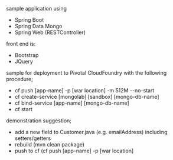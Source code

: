 sample application using
- Spring Boot
- Spring Data Mongo
- Spring Web (RESTController)

front end is:
- Bootstrap
- JQuery

sample for deployment to Pivotal CloudFoundry with the following procedure;
- cf push [app-name] -p [war location] -m 512M --no-start
- cf create-service [mongolab] [sandbox] [mongo-db-name]
- cf bind-service [app-name] [mongo-db-name]
- cf start

demonstration suggestion;
- add a new field to Customer.java (e.g. emailAddress) including setters/getters
- rebuild (mvn clean package)
- push to cf (cf push [app-name] -p [war location]
